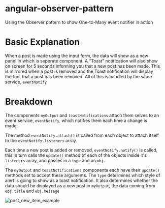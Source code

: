 # angular-observer-pattern
Using the Observer pattern to show One-to-Many event notifier in action

# Basic Explanation

When a post is made using the input form, the data will show as a new panel in <my-output/> which is seperate component. A "Toast" notification will also show on screen for 5 seconds informing you that a new post has been made. This is mirrored when a post is removed and the Toast notification will display the fact that a post has been removed. All of this is handled by the same service, `eventNotify`

# Breakdown

The components `myOutput` and `toastNotifications` attach them selves to an event service, `eventNotify`, which notifies them each time a change is made. 

The method `eventNotify.attach()` is called from each object to attach itself to the `eventNotify.listeners` array.

Each time a new post is added or removed, `eventNotify.notify()` is called, this in turn calls the `update()` method of each of the objects inside it's `listeners` array, and passes in a `type` and an `obj`.

The `myOutput` and `toastNotifications` components each have their `update()` methods set to accept these arguments.
The `type` determines which style of alert is going to show as a toast notification. It also determines whether the data should be displayed as a new post in `myOutput`, the data coming from `obj.title` and `obj.message`

![post_new_item_example](https://cloud.githubusercontent.com/assets/2794355/22462192/39907326-e7a4-11e6-9fd7-d85828bb5ed9.png)
